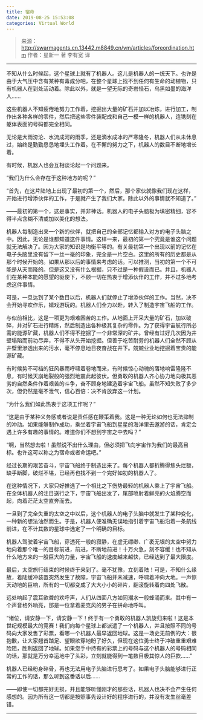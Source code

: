 ```yaml
---
title: 宿命
date: 2019-08-25 15:53:08
categories: Virtual World
---
```


> 来源：http://swarmagents.cn.13442.m8849.cn/vm/articles/foreordination.htm
> 作者：星新一 著    李有宽 译

---

不知从什么时候起，这个星球上就有了机器人。这儿是机器人的一统天下。也许是由于大气压中含有某种有毒成分吧，在整个星球上找不到任何有生命的动植物，只有机器人在到处活动着。除此以外，就是一望无际的奇岩怪石，乌黑如墨的海洋人……

这些机器人不知疲倦地努力工作着，挖掘出大量的矿石并加以冶炼，进行加工，制作出各种各样的零件，然后把这些零件装配成和自己一模一样的机器人，连镌刻在躯体表面的号码都完全相同。

无论是大雨滂沦、水流成河的雨季，还是滴水成冰的严寒隆冬，机器人们从未休息过，始终是勤勤恳恳地埋头工作着。在不懈的努力之下，机器人的数目不断地增长着。

有时候，机器人也会互相谈论起一个问题来。

“我们为什么会存在于这种地方的呢？”

“首先，在这片陆地上出现了最初的第一个，然后，那个家伙就像我们现在这样，开始进行增添伙伴的工作，于是就产生了我们大家。除此以外的事情就不知道了。”

——最初的第一个，这是事实，并非神话。机器人的电子头脑极为填密精细，容不得半点含糊不清或加以美化的想法。

机器人每制造出来一个新的伙伴，就把自己的全部记忆都输入对方的电子头脑之中。因此，无论是谁都知道这件事情。这样一来，最初的第一个究竟是谁这个问题就无法解决了。因为大家的知识是均衡平等的。有关最初第一个出现以前的记忆在电子头脑里没有留下一丝一毫的印象，完全是一片空白。这里的所有的历史都是从那个时候开始的。如果从那以后的事情来考虑的话。可以推测，当初的第一个不可能是从天而降的。但是这又没有什么根据，只不过是一种假设而已。并且，机器人们在某种本能的愿望的驱使下，不顾一切在热衷于增添伙伴的工作，并不过多地考虑这件事情。

可是，一旦达到了某个数目以后，机器人们就停止了增添伙伴的工作。当然，决不会开始寻欢作乐，嬉戏游玩的。机器人们全力以赴，转入了制造宇宙飞船的工作。

与似前相比，这是一项更为艰难困苦的工作。从地面上开采大量的矿石，加以破碎，并对矿石进行精炼，然后制造出各种极其复杂的零件。为了获得宇宙航行所必需的能源矿藏，机器人们不得不挖掘了一个非常深的矿井。曾经有过好几次因为井壁塌陷而前功尽弃，不得不从头开始挖掘。但善于吃苦耐劳的机器人们全然不顾从井壁里渗透出来的污水，毫不停息地日夜奋战在井下。兢兢业业地挖掘着宝贵的能源矿藏。

有时候势不可档的狂风暴雨呼啸着卷地而来，有时候惊心动魄的落地响雷隆隆不息，有时候天崩地裂般的强烈地震此起彼伏。但勇敢的机器人齐心协力地向极其恶劣的自然条件作着艰苦的斗争，奋不顾身地建造着宇宙飞船。虽然不知失败了多少次，但仍然是毫不泄气，信心百倍：决不肯放弃这一计划。

“为什么我们如此热衷于这项工作呢？”

“这是由于某种义务感或者说是责任感在鞭策着我。这是一种无论如何也无法抑制的冲动。如果能够制作成功，乘坐着宇宙飞船到星星的海洋里去邀游的话，肯定会遇上许多有趣的事情的。难道你们不想到宇宙之中去吗？”

“啊，当然想去啦！虽然说不出什么理由，但必须把飞向宇宙作为我们的最高目标。也许这可以称之为宿命或者命运吧。”

经过长期的艰苦奋斗，宇宙飞船终于制造出来了。每个机器人都折腾得焦头烂额，缺手断脚，破烂不堪，已经再也找不到一个完好如初的机器人了。

在这种情况下，大家只好推选了一个相比之下伤势最轻的机器人乘上了宇宙飞船。在全体机器人的注目送行之下，宇宙飞船出发了，尾部喷射着鲜亮的火焰腾空而起，向着茫茫太空直奔而去。

一旦到了完全失重的太空之中以后，这个机器人的电子头脑中就发生了某种变化，一种新的想法油然而生。于是，机器人便准确无误地指引着宇宙飞船沿着一条航线前进，在不计其数的星球中选定了一个明确的目标。

机器人驾驶着宇宙飞船，穿透死一般的寂静，在虚无缥缈、广袤无垠的太空中努力地向着那个唯一的目标前进，前进，不断地前进！十万火急，刻不容缓！也不知从什么地方来的一股巨大的力量，宇宙飞船的速度越来越快，已经达到了最大限度。

最后，太空旅行结束的时候终于来到了。毫不犹豫，立刻着陆！可是，不知什么缘故，着陆缓冲装置突然发生了故障，宇宙飞船并未减速，呼啸着冲向大地。一声惊天动地的巨响，所有的一切都变成了大大小小的碎片，翻滚旋转着向四处飞散。

远处响起了震耳欲聋的欢呼声，人们从四面八方如同潮水一般蜂涌而来。其中有一个声音格外响亮，那是一位拿着麦克风的男子在拼命地呼叫。

“诸位，请安静一下，请安静一下！终于有一个勇敢的机器人凯旋归来啦！这是本世纪规模最大的竞赛！我们向每个星球上都派遣了一个机器人，并且按照不同的号码向大家发售了彩票，看哪一个机器人最早返回地球。这是一场史无前例的大：很抱歉，让大家翘首踏足、望眼欲穿地盼了好久，但现在这位勇士终于冲破重重艰难险阻，胜利返回了地球。如果您手中持有的彩票上的号码与这个机器人的号码相同的话，那就是万分幸运地中了头彩，立刻就能得到一笔数目极其惊人的巨款……”

机器人已经粉身碎骨，再也无法用电子头脑进行思考了。如果电子头脑能够进行正常的工作的话，那么听到这番话以后……

——即使一切都完好无损，并且能够听懂刚才的那些话，机器人也决不会产生任何感想的。因为所有这一切都是按照事先设计好的程序进行的，并没有发生丝毫差错。

---
